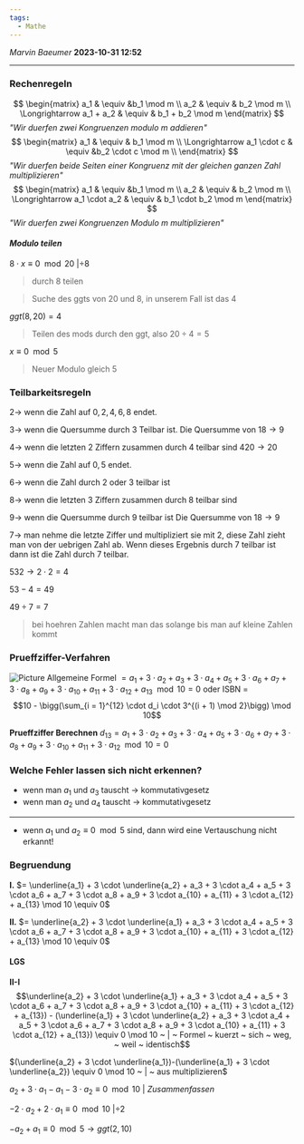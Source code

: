 ```yaml
---
tags:
  - Mathe
---
```

*Marvin Baeumer* **2023-10-31 12:52**

---
### **Rechenregeln**
$$
\begin{matrix}
a_1 & \equiv &b_1 \mod m \\
a_2 & \equiv & b_2 \mod m \\
\Longrightarrow a_1 + a_2 & \equiv & b_1 + b_2 \mod m
\end{matrix}
$$*"Wir duerfen zwei Kongruenzen modulo m addieren"*
 $$
\begin{matrix}
a_1 & \equiv & b_1 \mod m \\
\Longrightarrow a_1 \cdot c & \equiv &b_2 \cdot c \mod m \\
\end{matrix}
$$*"Wir duerfen beide Seiten einer Kongruenz mit der gleichen ganzen Zahl multiplizieren"* 
$$
\begin{matrix}
a_1 & \equiv &b_1 \mod m \\
a_2 & \equiv & b_2 \mod m \\
\Longrightarrow a_1 \cdot a_2 & \equiv & b_1 \cdot b_2 \mod m
\end{matrix}
$$*"Wir duerfen zwei Kongruenzen Modulo m multiplizieren"*
#### *Modulo teilen*
$8 \cdot x \equiv 0 \mod 20 ~ | \div 8$ 
> durch 8 teilen

> Suche des ggts von 20 und 8, in unserem Fall ist das 4

$ggt(8,20) = 4$
> Teilen des mods durch den ggt, also $20 \div 4 = 5$

$x \equiv 0 \mod 5$ 
> Neuer Modulo gleich 5

### **Teilbarkeitsregeln**
$2 \rightarrow$ wenn die Zahl auf ${0,2,4,6,8}$ endet.

$3 \rightarrow$ wenn die Quersumme durch 3 Teilbar ist. Die Quersumme von $18 \rightarrow 9$

$4 \rightarrow$ wenn die letzten 2 Ziffern zusammen durch 4 teilbar sind $420 \rightarrow 20$

$5 \rightarrow$ wenn die Zahl auf ${0,5}$ endet.

$6 \rightarrow$ wenn die Zahl durch 2 oder 3 teilbar ist

$8 \rightarrow$ wenn die letzten 3 Ziffern zusammen durch 8 teilbar sind

$9 \rightarrow$ wenn die Quersumme durch 9 teilbar ist Die Quersumme von $18 \rightarrow 9$

$7 \rightarrow$ man nehme die letzte Ziffer und multipliziert sie mit 2, diese Zahl zieht man von der uebrigen Zahl ab. Wenn dieses Ergebnis durch 7 teilbar ist dann ist die Zahl durch 7 teilbar.

$532 \rightarrow 2 \cdot 2 = 4$

$53 - 4 = 49$

$49 \div 7 = 7$

> bei hoehren Zahlen macht man das solange bis man auf kleine Zahlen kommt
### **Prueffziffer-Verfahren**
![Picture](https://cdn.discordapp.com/attachments/1139161006761857024/1151908043953549342/image.png)
Allgemeine Formel $= a_1 + 3 \cdot a_2 + a_3 + 3 \cdot a_4 + a_5 + 3 \cdot a_6 + a_7 + 3 \cdot a_8 + a_9 + 3 \cdot a_{10} + a_{11} + 3 \cdot a_{12} + a_{13} \mod 10 = 0$
oder ISBN =
$$10 - \bigg(\sum_{i = 1}^{12} \cdot d_i \cdot 3^{(i + 1) \mod 2}\bigg) \mod 10$$

**Prueffziffer Berechnen**
$d_{13} = a_1 + 3 \cdot a_2 + a_3 + 3 \cdot a_4 + a_5 + 3 \cdot a_6 + a_7 + 3 \cdot a_8 + a_9 + 3 \cdot a_{10} + a_{11} + 3 \cdot a_{12} \mod 10 = 0$

### Welche Fehler lassen sich nicht erkennen?
- wenn man $a_1$ und $a_3$ tauscht $\rightarrow$ kommutativgesetz
- wenn man $a_2$ und $a_4$ tauscht $\rightarrow$ kommutativgesetz
---
- wenn $a_1$ und $a_2 \equiv 0 \mod 5$ sind, dann wird eine Vertauschung nicht erkannt!

### **Begruendung**
**I.** 
$= \underline{a_1} + 3 \cdot \underline{a_2} + a_3 + 3 \cdot a_4 + a_5 + 3 \cdot a_6 + a_7 + 3 \cdot a_8 + a_9 + 3 \cdot a_{10} + a_{11} + 3 \cdot a_{12} + a_{13} \mod 10 \equiv 0$

**II.** $= \underline{a_2} + 3 \cdot \underline{a_1} + a_3 + 3 \cdot a_4 + a_5 + 3 \cdot a_6 + a_7 + 3 \cdot a_8 + a_9 + 3 \cdot a_{10} + a_{11} + 3 \cdot a_{12} + a_{13} \mod 10 \equiv 0$

#### **LGS**
**II-I**
$$\underline{a_2} + 3 \cdot \underline{a_1} + a_3 + 3 \cdot a_4 + a_5 + 3 \cdot a_6 + a_7 + 3 \cdot a_8 + a_9 + 3 \cdot a_{10} + a_{11} + 3 \cdot a_{12} + a_{13})  - (\underline{a_1} + 3 \cdot \underline{a_2} + a_3 + 3 \cdot a_4 + a_5 + 3 \cdot a_6 + a_7 + 3 \cdot a_8 + a_9 + 3 \cdot a_{10} + a_{11} + 3 \cdot a_{12} + a_{13})  \equiv  0 \mod 10 ~ | ~ Formel ~ kuerzt ~ sich ~ weg, ~ weil ~ identisch$$

$(\underline{a_2} + 3 \cdot \underline{a_1})-(\underline{a_1} + 3 \cdot \underline{a_2}) \equiv 0 \mod 10 ~ | ~ aus multiplizieren$

$a_2 + 3 \cdot a_1 - a_1 - 3 \cdot a_2 \equiv 0 \mod 10 ~ | ~ Zusammenfassen$

$- 2 \cdot a_2 + 2 \cdot a_1 \equiv 0 \mod 10 ~ | \div 2$

$-a_2 + a_1 \equiv 0 \mod 5 \rightarrow ggt(2,10)$  